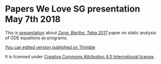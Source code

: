 # Papers We Love SG presentation May 7th 2018

This is [presentation](https://mgajda.github.io/papers_we_love_may_7th_2018/#/) about [_Zeng, Bartha, Taha 2017_](https://arxiv.org/abs/1704.03105)
paper on static analysis of ODE equations as programs.

[You can edited version published on Thimble](https://thimbleprojects.org/migamake/474562)

It is licensed under [Creative Commons Attribution 4.0 International license](https://creativecommons.org/licenses/by/4.0/legalcode).
